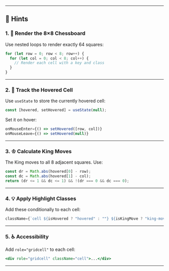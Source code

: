 
---

## 🧠 Hints

### 1. 🧱 Render the 8×8 Chessboard

Use nested loops to render exactly 64 squares:

```jsx
for (let row = 0; row < 8; row++) {
  for (let col = 0; col < 8; col++) {
    // Render each cell with a key and class
  }
}
```

---

### 2. 🎯 Track the Hovered Cell

Use `useState` to store the currently hovered cell:

```js
const [hovered, setHovered] = useState(null);
```

Set it on hover:

```jsx
onMouseEnter={() => setHovered([row, col])}
onMouseLeave={() => setHovered(null)}
```

---

### 3. ♔ Calculate King Moves

The King moves to all 8 adjacent squares. Use:

```js
const dr = Math.abs(hovered[0] - row);
const dc = Math.abs(hovered[1] - col);
return (dr <= 1 && dc <= 1) && !(dr === 0 && dc === 0);
```

---

### 4. 💡 Apply Highlight Classes

Add these conditionally to each cell:

```jsx
className={`cell ${isHovered ? "hovered" : ""} ${isKingMove ? "king-move" : ""}`}
```

---

### 5. ♿ Accessibility

Add `role="gridcell"` to each cell:

```jsx
<div role="gridcell" className="cell">...</div>
```

---


